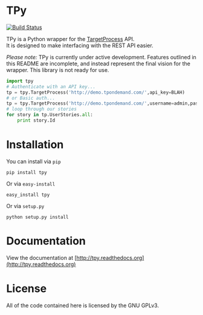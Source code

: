 # TPy

[![Build Status](https://travis-ci.org/JonnyFunFun/TPy.png?branch=master)](https://travis-ci.org/JonnyFunFun/TPy)

TPy is a Python wrapper for the [TargetProcess](http://www.targetprocess.com/) API.  
It is designed to make interfacing with the REST API easier.

*Please note:* TPy is currently under active development.  Features outlined in this README are incomplete, and 
instead represent the final vision for the wrapper.  This library is not ready for use.

```python
import tpy
# Authenticate with an API key...
tp = tpy.TargetProcess('http://demo.tpondemand.com/',api_key=BLAH)
# or Basic auth...
tp = tpy.TargetProcess('http://demo.tpondemand.com/',username=admin,password=supersecret)
# loop through our stories
for story in tp.UserStories.all:
    print story.Id
```

# Installation

You can install via `pip` 

    pip install tpy

Or via `easy-install`

    easy_install tpy

Or via `setup.py`

    python setup.py install
    
# Documentation

View the documentation at [http://tpy.readthedocs.org](http://tpy.readthedocs.org)

    
# License
All of the code contained here is licensed by the GNU GPLv3.
